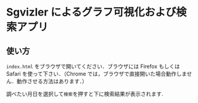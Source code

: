 # Sgvizler によるグラフ可視化および検索アプリ

## 使い方

`index.html` をブラウザで開いてください．ブラウザには Firefox もしくは
Safari を使って下さい．（Chrome では，ブラウザで直接開いた場合動作しません．動作させる方法はあります．）

調べたい月日を選択して`検索`を押すと下に検索結果が表示されます.
